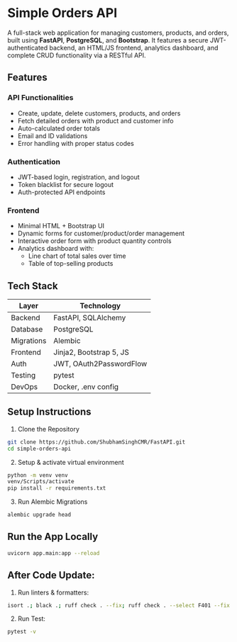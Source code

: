 # Simple Orders API

A full-stack web application for managing customers, products, and orders, built using **FastAPI**, **PostgreSQL**, and **Bootstrap**. It features a secure JWT-authenticated backend, an HTML/JS frontend, analytics dashboard, and complete CRUD functionality via a RESTful API.


## Features

### API Functionalities
- Create, update, delete customers, products, and orders
- Fetch detailed orders with product and customer info
- Auto-calculated order totals
- Email and ID validations
- Error handling with proper status codes

### Authentication
- JWT-based login, registration, and logout
- Token blacklist for secure logout
- Auth-protected API endpoints

### Frontend
- Minimal HTML + Bootstrap UI
- Dynamic forms for customer/product/order management
- Interactive order form with product quantity controls
- Analytics dashboard with:
  - Line chart of total sales over time
  - Table of top-selling products



## Tech Stack

| Layer      | Technology              |
|------------|-------------------------|
| Backend    | FastAPI, SQLAlchemy     |
| Database   | PostgreSQL              |
| Migrations | Alembic                 |
| Frontend   | Jinja2, Bootstrap 5, JS |
| Auth       | JWT, OAuth2PasswordFlow |
| Testing    | pytest                  |
| DevOps     | Docker, .env config     |



## Setup Instructions

1. Clone the Repository
```bash
git clone https://github.com/ShubhamSinghCMR/FastAPI.git
cd simple-orders-api
```

2. Setup & activate virtual environment
 ```bash
 python -m venv venv
 venv/Scripts/activate
 pip install -r requirements.txt
```

3. Run Alembic Migrations
```bash
alembic upgrade head
```

## Run the App Locally
```bash
uvicorn app.main:app --reload
```

## After Code Update:
1. Run linters & formatters:
```bash
isort .; black .; ruff check . --fix; ruff check . --select F401 --fix
```

2. Run Test:
```bash
pytest -v
```
